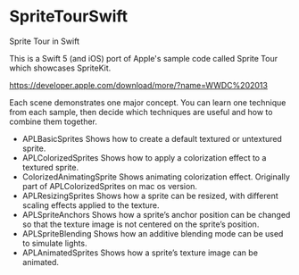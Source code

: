 # SpriteTourSwift
Sprite Tour in Swift

This is a Swift 5 (and iOS) port of Apple's sample code called Sprite Tour which showcases SpriteKit.

https://developer.apple.com/download/more/?name=WWDC%202013

Each scene demonstrates one major concept. You can learn one technique from each sample, then decide which techniques are useful and how to combine them together.

- APLBasicSprites Shows how to create a default textured or untextured sprite.
- APLColorizedSprites Shows how to apply a colorization effect to a textured sprite.
- ColorizedAnimatingSprite Shows animating colorization effect. Originally part of APLColorizedSprites on mac os version.
- APLResizingSprites Shows how a sprite can be resized, with different scaling effects applied to the texture.
- APLSpriteAnchors Shows how a sprite’s anchor position can be changed so that the texture image is not centered on the sprite’s position.
- APLSpriteBlending Shows how an additive blending mode can be used to simulate lights.
- APLAnimatedSprites Shows how a sprite’s texture image can be animated.
